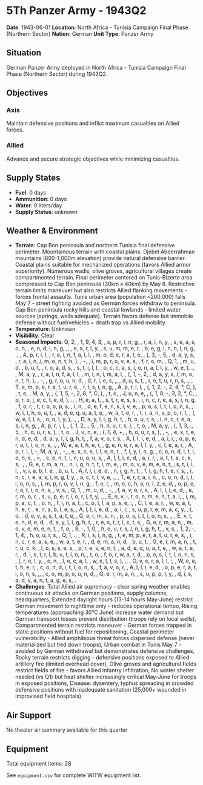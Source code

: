 # 5Th Panzer Army - 1943Q2

**Date**: 1943-06-01
**Location**: North Africa - Tunisia Campaign Final Phase (Northern Sector)
**Nation**: German
**Unit Type**: Panzer Army

## Situation

German Panzer Army deployed in North Africa - Tunisia Campaign Final Phase (Northern Sector) during 1943Q2.

## Objectives

### Axis
Maintain defensive positions and inflict maximum casualties on Allied forces.

### Allied
Advance and secure strategic objectives while minimizing casualties.

## Supply States

- **Fuel**: 0 days
- **Ammunition**: 0 days
- **Water**: 0 liters/day
- **Supply Status**: unknown

## Weather & Environment

- **Terrain**: Cap Bon peninsula and northern Tunisia final defensive perimeter. Mountainous terrain with coastal plains. Djebel Abderrahman mountains (800-1,000m elevation) provide natural defensive barrier. Coastal plains suitable for mechanized operations (favors Allied armor superiority). Numerous wadis, olive groves, agricultural villages create compartmented terrain. Final perimeter centered on Tunis-Bizerte area compressed to Cap Bon peninsula (30km x 40km) by May 8. Restrictive terrain limits maneuver but also restricts Allied flanking movements - forces frontal assaults. Tunis urban area (population ~200,000) falls May 7 - street fighting avoided as German forces withdraw to peninsula. Cap Bon peninsula rocky hills and coastal lowlands - limited water sources (springs, wells adequate). Terrain favors defense but immobile defense without fuel/vehicles = death trap vs Allied mobility.
- **Temperature**: Unknown
- **Visibility**: Clear
- **Seasonal Impacts**: Q, 2,  , 1, 9, 4, 3,  , s, p, r, i, n, g,  , r, a, i, n, y,  , s, e, a, s, o, n,  , e, n, d, i, n, g, ,,  , e, a, r, l, y,  , s, u, m, m, e, r,  , b, e, g, i, n, n, i, n, g, .,  , A, p, r, i, l,  , r, a, i, n, f, a, l, l,  , m, o, d, e, r, a, t, e,  , (, 3, -, 5,  , d, a, y, s,  , r, a, i, n, /, m, o, n, t, h, ),  , -,  , i, m, p, r, o, v, e, s,  , f, r, o, m,  , Q, 1,  , m, u, d,  , b, u, t,  , r, o, a, d, s,  , s, t, i, l, l,  , o, c, c, a, s, i, o, n, a, l, l, y,  , w, e, t, .,  , M, a, y,  , r, a, i, n, f, a, l, l,  , m, i, n, i, m, a, l,  , (, 1, -, 2,  , d, a, y, s, /, m, o, n, t, h, ),  , -,  , g, r, o, u, n, d,  , d, r, i, e, s, ,,  , d, u, s, t,  , r, e, t, u, r, n, s, .,  , T, e, m, p, e, r, a, t, u, r, e,  , r, i, s, i, n, g,  , A, p, r, i, l,  , (, 1, 2, -, 2, 4, °, C, ),  , t, o,  , M, a, y,  , (, 1, 5, -, 2, 8, °, C, ),  , t, o,  , J, u, n, e,  , (, 1, 8, -, 3, 2, °, C,  , p, r, o, j, e, c, t, e, d, ), .,  , H, e, a, t,  , s, t, r, e, s, s,  , i, n, c, r, e, a, s, i, n, g,  , f, o, r,  , t, r, o, o, p, s,  , i, n,  , d, e, f, e, n, s, i, v, e,  , p, o, s, i, t, i, o, n, s,  , w, i, t, h, o, u, t,  , a, d, e, q, u, a, t, e,  , w, a, t, e, r,  , t, r, a, n, s, p, o, r, t,  , (, w, e, l, l, s,  , o, n, l, y, ), .,  , D, a, y, l, i, g, h, t,  , h, o, u, r, s,  , i, n, c, r, e, a, s, i, n, g,  , A, p, r, i, l,  , (, 1, 2, ., 5,  , h, o, u, r, s, ),  , t, o,  , M, a, y,  , (, 1, 3, ., 5,  , h, o, u, r, s, ),  , t, o,  , J, u, n, e,  , (, 1, 4, +,  , h, o, u, r, s, ),  , -,  , e, x, t, e, n, d, e, d,  , d, a, y, l, i, g, h, t,  , f, a, v, o, r, s,  , A, l, l, i, e, d,  , a, i, r,  , o, p, e, r, a, t, i, o, n, s, .,  , W, e, a, t, h, e, r,  , g, e, n, e, r, a, l, l, y,  , c, l, e, a, r,  , A, p, r, i, l, -, M, a, y,  , -,  , e, x, c, e, l, l, e, n, t,  , f, l, y, i, n, g,  , c, o, n, d, i, t, i, o, n, s,  , =,  , c, o, n, t, i, n, u, o, u, s,  , A, l, l, i, e, d,  , a, i, r,  , a, t, t, a, c, k, s, .,  , G, e, r, m, a, n,  , n, i, g, h, t, t, i, m, e,  , m, o, v, e, m, e, n, t,  , s, t, i, l, l,  , v, i, a, b, l, e,  , b, u, t,  , A, l, l, i, e, d,  , n, i, g, h, t,  , f, i, g, h, t, e, r, s,  , i, n, c, r, e, a, s, i, n, g, l, y,  , a, c, t, i, v, e, .,  , T, e, r, r, a, i, n,  , c, o, n, d, i, t, i, o, n, s,  , i, m, p, r, o, v, i, n, g,  , f, o, r,  , m, e, c, h, a, n, i, z, e, d,  , o, p, e, r, a, t, i, o, n, s,  , v, s,  , Q, 1,  , m, u, d,  , -,  , f, a, v, o, r, s,  , A, l, l, i, e, d,  , a, r, m, o, r,  , s, u, p, e, r, i, o, r, i, t, y, .,  , E, n, v, i, r, o, n, m, e, n, t, a, l,  , i, m, p, a, c, t,  , o, n,  , f, i, n, a, l,  , c, o, l, l, a, p, s, e, :,  , C, l, e, a, r,  , w, e, a, t, h, e, r,  , e, n, a, b, l, e, s,  , A, l, l, i, e, d,  , a, i, r,  , s, u, p, r, e, m, a, c, y,  , t, o,  , d, e, v, a, s, t, a, t, e,  , G, e, r, m, a, n,  , p, o, s, i, t, i, o, n, s, .,  , E, x, t, e, n, d, e, d,  , d, a, y, l, i, g, h, t,  , r, e, s, t, r, i, c, t, s,  , G, e, r, m, a, n,  , m, o, v, e, m, e, n, t,  , t, o,  , 8, -, 1, 0,  , h, o, u, r, s, /, n, i, g, h, t,  , v, s,  , 1, 2, -, 1, 4,  , h, o, u, r, s,  , Q, 1, .,  , R, i, s, i, n, g,  , t, e, m, p, e, r, a, t, u, r, e, s,  , i, n, c, r, e, a, s, e,  , w, a, t, e, r,  , d, e, m, a, n, d,  , b, u, t,  , G, e, r, m, a, n,  , t, r, u, c, k,  , l, o, s, s, e, s,  , p, r, e, v, e, n, t,  , a, d, e, q, u, a, t, e,  , w, a, t, e, r,  , d, i, s, t, r, i, b, u, t, i, o, n,  , t, o,  , f, o, r, w, a, r, d,  , p, o, s, i, t, i, o, n, s,  , (, r, e, l, y,  , o, n,  , l, o, c, a, l,  , w, e, l, l, s, ), .,  , O, v, e, r, a, l, l, :,  , W, e, a, t, h, e, r,  , c, o, n, d, i, t, i, o, n, s,  , f, a, v, o, r,  , A, l, l, i, e, d,  , o, p, e, r, a, t, i, o, n, s, ,,  , c, o, m, p, o, u, n, d,  , G, e, r, m, a, n,  , s, u, p, p, l, y,  , d, i, s, a, d, v, a, n, t, a, g, e, s, .
- **Challenges**: Total Allied air supremacy - clear spring weather enables continuous air attacks on German positions, supply columns, headquarters, Extended daylight hours (13-14 hours May-June) restrict German movement to nighttime only - reduces operational tempo, Rising temperatures (approaching 30°C June) increase water demand but German transport losses prevent distribution (troops rely on local wells), Compartmented terrain restricts maneuver - German forces trapped in static positions without fuel for repositioning, Coastal perimeter vulnerability - Allied amphibious threat forces dispersed defense (never materialized but tied down troops), Urban combat in Tunis May 7 - avoided by German withdrawal but demonstrates defensive challenges, Rocky terrain restricts digging - defensive positions exposed to Allied artillery fire (limited overhead cover), Olive groves and agricultural fields restrict fields of fire - favors Allied infantry infiltration, No winter shelter needed (vs Q1) but heat shelter increasingly critical May-June for troops in exposed positions, Disease: dysentery, typhus spreading in crowded defensive positions with inadequate sanitation (25,000+ wounded in improvised field hospitals)

## Air Support

No theater air summary available for this quarter

## Equipment

Total equipment items: 28

See `equipment.csv` for complete WITW equipment list.
